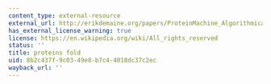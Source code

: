 ```yaml
---
content_type: external-resource
external_url: http://erikdemaine.org/papers/ProteinMachine_Algorithmica/
has_external_license_warning: true
license: https://en.wikipedia.org/wiki/All_rights_reserved
status: ''
title: proteins fold
uid: 8b2c437f-9c03-49e8-b7c4-4018dc37c2ec
wayback_url: ''
---
```


